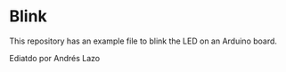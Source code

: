 # Blink

This repository has an example file to blink the LED on an Arduino board.


Ediatdo por Andrés Lazo
